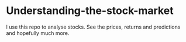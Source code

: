 # Understanding-the-stock-market
I use this repo to analyse stocks. See the prices, returns and predictions and hopefully much more.
